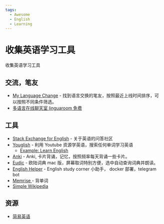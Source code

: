 ```yaml
---
tags:
  - Awesome
  - English
  - Learning
---
```


# 收集英语学习工具

收集英语学习工具

## 交流，笔友

- [My Language Change](https://www.mylanguageexchange.com/Search.asp?selX3=1&selTxtChat=true) - 找到语言交换的笔友，按照最近上线时间排序，可以按照不同条件筛选。
- [多语言在线聊天室 linguaroom 免费](https://www.linguaroom.io/)

## 工具

- [Stack Exchange for English](https://english.stackexchange.com/) - 关于英语的问答社区
- [Youglish](https://youglish.com/) - 利用 Youtube 资源学英语，搜索任何单词学习英语
  - [Example: Learn English](https://youglish.com/pronounce/learn%20english/english?)
- [Anki](https://apps.ankiweb.net/) - Anki, 卡片背诵，记忆，按照频率每天背诵一些卡片。
- [Eudic](https://www.eudic.net/v4/en/app/eudic) - 欧陆词典 mac 版，屏幕取词特别方便，选中自动查询词典并朗读。
- [English Helper](https://github.com/HDCodePractice/EnglishHelper) - English study corner 小助手， docker 部署，telegram bot
- [Memrise ](https://www.memrise.com/) - 背单词
- [Simple Wikipedia](https://simple.wikipedia.org/wiki/Main_Page)

## 资源

- [简易英语](https://intranet.secure.griffith.edu.au/schools-departments/natural-semantic-metalanguage/minimal-english)

